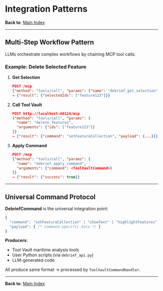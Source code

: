 # Integration Patterns

**Back to**: [Main Index](../README.md)

---

## Multi-Step Workflow Pattern

LLMs orchestrate complex workflows by chaining MCP tool calls:

### Example: Delete Selected Feature

1. **Get Selection**
   ```json
   POST /mcp
   {"method": "tools/call", "params": {"name": "debrief_get_selection"}}
   → {"result": {"selectedIds": ["feature123"]}}
   ```

2. **Call Tool Vault**
   ```json
   POST http://localhost:60124/mcp
   {"method": "tools/call", "params": {
     "name": "delete_features",
     "arguments": {"ids": ["feature123"]}
   }}
   → {"result": {"command": "setFeatureCollection", "payload": {...}}}
   ```

3. **Apply Command**
   ```json
   POST /mcp
   {"method": "tools/call", "params": {
     "name": "debrief_apply_command",
     "arguments": {"command": <ToolVaultCommand>}
   }}
   → {"result": {"success": true}}
   ```

---

## Universal Command Protocol

**DebriefCommand** is the universal integration point:

```typescript
{
  "command": "setFeatureCollection" | "showText" | "highlightFeatures" | "updateViewport",
  "payload": { /* command-specific data */ }
}
```

**Producers**:
- Tool Vault maritime analysis tools
- User Python scripts (via `debrief_api.py`)
- LLM-generated code

All produce same format → processed by `ToolVaultCommandHandler`.

---

**Back to**: [Main Index](../README.md)

